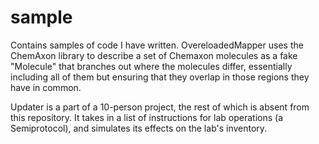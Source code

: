 # sample
Contains samples of code I have written. OvereloadedMapper uses the ChemAxon library to describe a set of Chemaxon molecules as a fake "Molecule" that branches out where the molecules differ, essentially including all of them but ensuring that they overlap in those regions they have in common.

Updater is a part of a 10-person project, the rest of which is absent from this repository. It takes in a list of instructions for lab operations (a Semiprotocol), and simulates its effects on the lab's inventory. 
